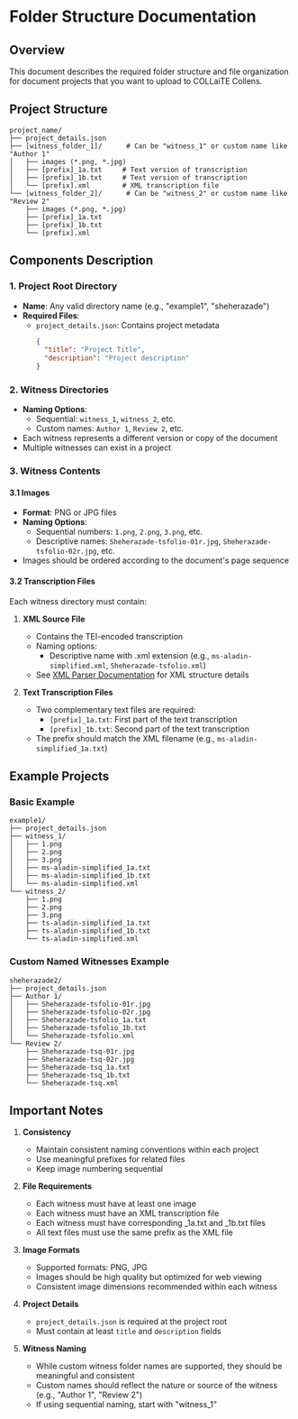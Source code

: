 # Folder Structure Documentation

## Overview
This document describes the required folder structure and file organization for document projects that you want to upload to COLLaiTE Collens.

## Project Structure

```
project_name/
├── project_details.json
├── [witness_folder_1]/      # Can be "witness_1" or custom name like "Author 1"
│   ├── images (*.png, *.jpg)
│   ├── [prefix]_1a.txt     # Text version of transcription
│   ├── [prefix]_1b.txt     # Text version of transcription
│   └── [prefix].xml        # XML transcription file
└── [witness_folder_2]/      # Can be "witness_2" or custom name like "Review 2"
    ├── images (*.png, *.jpg)
    ├── [prefix]_1a.txt
    ├── [prefix]_1b.txt
    └── [prefix].xml
```

## Components Description

### 1. Project Root Directory
- **Name**: Any valid directory name (e.g., "example1", "sheherazade")
- **Required Files**:
  - `project_details.json`: Contains project metadata
    ```json
    {
      "title": "Project Title",
      "description": "Project description"
    }
    ```

### 2. Witness Directories
- **Naming Options**:
  - Sequential: `witness_1`, `witness_2`, etc.
  - Custom names: `Author 1`, `Review 2`, etc.
- Each witness represents a different version or copy of the document
- Multiple witnesses can exist in a project

### 3. Witness Contents

#### 3.1 Images
- **Format**: PNG or JPG files
- **Naming Options**:
  - Sequential numbers: `1.png`, `2.png`, `3.png`, etc.
  - Descriptive names: `Sheherazade-tsfolio-01r.jpg`, `Sheherazade-tsfolio-02r.jpg`, etc.
- Images should be ordered according to the document's page sequence

#### 3.2 Transcription Files
Each witness directory must contain:

1. **XML Source File**
   - Contains the TEI-encoded transcription
   - Naming options:
     - Descriptive name with .xml extension (e.g., `ms-aladin-simplified.xml`, `Sheherazade-tsfolio.xml`)
   - See [XML Parser Documentation](./PARSER_DOCUMENTATION.md) for XML structure details

2. **Text Transcription Files**
   - Two complementary text files are required:
     - `[prefix]_1a.txt`: First part of the text transcription
     - `[prefix]_1b.txt`: Second part of the text transcription
   - The prefix should match the XML filename (e.g., `ms-aladin-simplified_1a.txt`)

## Example Projects

### Basic Example
```
example1/
├── project_details.json
├── witness_1/
│   ├── 1.png
│   ├── 2.png
│   ├── 3.png
│   ├── ms-aladin-simplified_1a.txt
│   ├── ms-aladin-simplified_1b.txt
│   └── ms-aladin-simplified.xml
└── witness_2/
    ├── 1.png
    ├── 2.png
    ├── 3.png
    ├── ts-aladin-simplified_1a.txt
    ├── ts-aladin-simplified_1b.txt
    └── ts-aladin-simplified.xml
```

### Custom Named Witnesses Example
```
sheherazade2/
├── project_details.json
├── Author 1/
│   ├── Sheherazade-tsfolio-01r.jpg
│   ├── Sheherazade-tsfolio-02r.jpg
│   ├── Sheherazade-tsfolio_1a.txt
│   ├── Sheherazade-tsfolio_1b.txt
│   └── Sheherazade-tsfolio.xml
└── Review 2/
    ├── Sheherazade-tsq-01r.jpg
    ├── Sheherazade-tsq-02r.jpg
    ├── Sheherazade-tsq_1a.txt
    ├── Sheherazade-tsq_1b.txt
    └── Sheherazade-tsq.xml
```

## Important Notes

1. **Consistency**
   - Maintain consistent naming conventions within each project
   - Use meaningful prefixes for related files
   - Keep image numbering sequential

2. **File Requirements**
   - Each witness must have at least one image
   - Each witness must have an XML transcription file
   - Each witness must have corresponding _1a.txt and _1b.txt files
   - All text files must use the same prefix as the XML file

3. **Image Formats**
   - Supported formats: PNG, JPG
   - Images should be high quality but optimized for web viewing
   - Consistent image dimensions recommended within each witness

4. **Project Details**
   - `project_details.json` is required at the project root
   - Must contain at least `title` and `description` fields

5. **Witness Naming**
   - While custom witness folder names are supported, they should be meaningful and consistent
   - Custom names should reflect the nature or source of the witness (e.g., "Author 1", "Review 2")
   - If using sequential naming, start with "witness_1"
